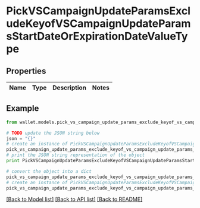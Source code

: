 # PickVSCampaignUpdateParamsExcludeKeyofVSCampaignUpdateParamsStartDateOrExpirationDateValueType


## Properties

Name | Type | Description | Notes
------------ | ------------- | ------------- | -------------

## Example

```python
from wallet.models.pick_vs_campaign_update_params_exclude_keyof_vs_campaign_update_params_start_date_or_expiration_date_value_type import PickVSCampaignUpdateParamsExcludeKeyofVSCampaignUpdateParamsStartDateOrExpirationDateValueType

# TODO update the JSON string below
json = "{}"
# create an instance of PickVSCampaignUpdateParamsExcludeKeyofVSCampaignUpdateParamsStartDateOrExpirationDateValueType from a JSON string
pick_vs_campaign_update_params_exclude_keyof_vs_campaign_update_params_start_date_or_expiration_date_value_type_instance = PickVSCampaignUpdateParamsExcludeKeyofVSCampaignUpdateParamsStartDateOrExpirationDateValueType.from_json(json)
# print the JSON string representation of the object
print PickVSCampaignUpdateParamsExcludeKeyofVSCampaignUpdateParamsStartDateOrExpirationDateValueType.to_json()

# convert the object into a dict
pick_vs_campaign_update_params_exclude_keyof_vs_campaign_update_params_start_date_or_expiration_date_value_type_dict = pick_vs_campaign_update_params_exclude_keyof_vs_campaign_update_params_start_date_or_expiration_date_value_type_instance.to_dict()
# create an instance of PickVSCampaignUpdateParamsExcludeKeyofVSCampaignUpdateParamsStartDateOrExpirationDateValueType from a dict
pick_vs_campaign_update_params_exclude_keyof_vs_campaign_update_params_start_date_or_expiration_date_value_type_form_dict = pick_vs_campaign_update_params_exclude_keyof_vs_campaign_update_params_start_date_or_expiration_date_value_type.from_dict(pick_vs_campaign_update_params_exclude_keyof_vs_campaign_update_params_start_date_or_expiration_date_value_type_dict)
```
[[Back to Model list]](../README.md#documentation-for-models) [[Back to API list]](../README.md#documentation-for-api-endpoints) [[Back to README]](../README.md)



